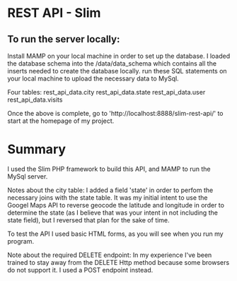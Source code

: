 # REST API - Slim

## To run the server locally:
Install MAMP on your local machine in order to set up the database. I loaded the database schema into the /data/data_schema which contains all the inserts needed to create the database locally. run these SQL statements on your local machine to upload the necessary data to MySql.

Four tables:
rest_api_data.city
rest_api_data.state
rest_api_data.user
rest_api_data.visits

Once the above is complete, go to 'http://localhost:8888/slim-rest-api/' to start at the homepage of my project.

# Summary
I used the Slim PHP framework to build this API, and MAMP to run the MySql server. 

Notes about the city table: I added a field 'state' in order to perfom the necessary joins with the state table. It was my initial intent to use the Googel Maps API to reverse geocode the latitude and longitude in order to determine the state (as I believe that was your intent in not including the state field), but I reversed that plan for the sake of time.

To test the API I used basic HTML forms, as you will see when you run my program.

Note about the required DELETE endpoint: In my experience I've been trained to stay away from the DELETE Http method because some browsers do not support it. I used a POST endpoint instead.


